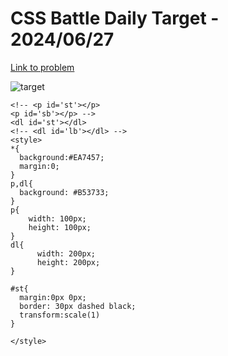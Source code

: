 # CSS Battle Daily Target - 2024/06/27 

[Link to problem](https://cssbattle.dev/play/jHjnJ3fiPVRHyrrrxFyp)

![target](https://firebasestorage.googleapis.com/v0/b/cssbattleapp.appspot.com/o/user%2Fummd3POvEDfFyeFvVdOMG3OOrwE2%2Ftargets%2Ftarget_hKLpPqS.png?alt=media)


```
<!-- <p id='st'></p>
<p id='sb'></p> -->
<dl id='st'></dl>
<!-- <dl id='lb'></dl> -->
<style>
*{
  background:#EA7457;
  margin:0;
}
p,dl{
  background: #B53733;
}
p{
    width: 100px;
    height: 100px;
}
dl{
      width: 200px;
      height: 200px;
}

#st{
  margin:0px 0px;
  border: 30px dashed black;
  transform:scale(1)
}

</style>

```